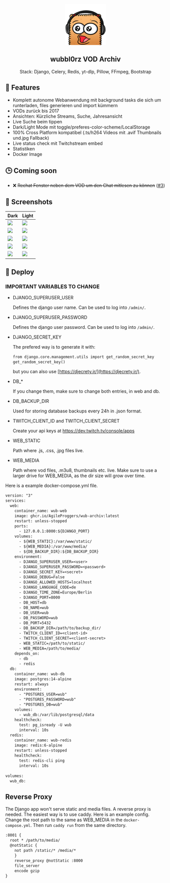 <div align="center" width="100%">
    <img src="wubbl0rz_archiv/archiv/static/img/wubPog.png" width="128"/>
</div>

<div align="center" width="100%">
    <h2>wubbl0rz VOD Archiv</h2>
    <p>Stack: Django, Celery, Redis, yt-dlp, Pillow, FFmpeg, Bootstrap</p>
</div>

## 🚀 Features

* Komplett autonome Webanwendung mit background tasks die sich um runterladen, files generieren und import kümmern
* VODs zurück bis 2017
* Ansichten: Kürzliche Streams, Suche, Jahresansicht
* Live Suche beim tippen
* Dark/Light Mode mit toggle/preferes-color-scheme/LocalStorage
* 100% Cross Platform kompatibel (.ts/h264 Videos mit .avif Thumbnails und.jpg Fallback)
* Live status check mit Twitchstream embed
* Statistiken
* Docker Image

## 🕒 Coming soon

* ❌ ~~Rechat Fenster neben dem VOD um den Chat mitlesen zu können~~ ([#3](https://github.com/AgileProggers/wubbl0rz-archiv/issues/3))

## 📸 Screenshots

| Dark | Light |
| ---- | ----- |
| ![](https://i.imgur.com/zYMnfly.png) | ![](https://i.imgur.com/j0DBl0T.png) |
| ![](https://i.imgur.com/Ln6yJwZ.png) | ![](https://i.imgur.com/mxP330u.png) |
| ![](https://i.imgur.com/DUTdbBY.png) | ![](https://i.imgur.com/1G0KKjq.png) |
| ![](https://i.imgur.com/t9iv9sM.png) | ![](https://i.imgur.com/xRfL6sh.png) |
| ![](https://i.imgur.com/0Pzx7UF.png) | ![](https://i.imgur.com/lRvGmqc.png) |

## 🐳 Deploy

### IMPORTANT VARIABLES TO CHANGE

* DJANGO_SUPERUSER_USER

  Defines the django user name. Can be used to log into `/admin/`.

* DJANGO_SUPERUSER_PASSWORD

  Defines the django user password. Can be used to log into `/admin/`.

* DJANGO_SECRET_KEY

  The prefered way is to generate it with:

  ```
  from django.core.management.utils import get_random_secret_key  
  get_random_secret_key()
  ```

  but you can also use [https://djecrety.ir/](https://djecrety.ir/).

* DB_*

  If you change them, make sure to change both entries, in web and db.

* DB_BACKUP_DIR

  Used for storing database backups every 24h in .json format.

* TWITCH_CLIENT_ID and TWITCH_CLIENT_SECRET

  Create your api keys at https://dev.twitch.tv/console/apps

* WEB_STATIC

  Path where .js, .css, .jpg files live.

* WEB_MEDIA

  Path where vod files, .m3u8, thumbnails etc. live. Make sure to use a larger drive for WEB_MEDIA, as the dir size will grow over time.

Here is a example docker-compose.yml file.

```
version: "3"
services:
  web:
    container_name: wub-web
    image: ghcr.io/AgileProggers/wub-archiv:latest
    restart: unless-stopped
    ports:
      - 127.0.0.1:8000:${DJANGO_PORT}
    volumes:
      - ${WEB_STATIC}:/var/www/static/
      - ${WEB_MEDIA}:/var/www/media/
      - ${DB_BACKUP_DIR}:${DB_BACKUP_DIR}
    environment:
      - DJANGO_SUPERUSER_USER=<user>
      - DJANGO_SUPERUSER_PASSWORD=<password>
      - DJANGO_SECRET_KEY=<secret>
      - DJANGO_DEBUG=False
      - DJANGO_ALLOWED_HOSTS=localhost
      - DJANGO_LANGUAGE_CODE=de
      - DJANGO_TIME_ZONE=Europe/Berlin
      - DJANGO_PORT=8000
      - DB_HOST=db
      - DB_NAME=wub
      - DB_USER=wub
      - DB_PASSWORD=wub
      - DB_PORT=5432
      - DB_BACKUP_DIR=/path/to/backup_dir/
      - TWITCH_CLIENT_ID=<client-id>
      - TWITCH_CLIENT_SECRET=<client-secret>
      - WEB_STATIC=/path/to/static/
      - WEB_MEDIA=/path/to/media/
    depends_on:
      - db
      - redis
  db:
    container_name: wub-db
    image: postgres:14-alpine
    restart: always
    environment:
      - "POSTGRES_USER=wub"
      - "POSTGRES_PASSWORD=wub"
      - "POSTGRES_DB=wub"
    volumes:
      - wub_db:/var/lib/postgresql/data
    healthcheck:
      test: pg_isready -U wub
      interval: 10s
  redis:
    container_name: wub-redis
    image: redis:6-alpine
    restart: unless-stopped
    healthcheck:
      test: redis-cli ping
      interval: 10s

volumes:
  wub_db:
```

## Reverse Proxy

The Django app won't serve static and media files. A reverse proxy is needed. The easiest way is to use caddy. Here is an example config. Change the root path to the same as WEB_MEDIA in the `docker-compose.yml`. Then run `caddy run` from the same directory.

```
:8001 {
  root * /path/to/media/
  @notStatic {
    not path /static/* /media/*
	}
	reverse_proxy @notStatic :8000
	file_server
    encode gzip
}
```

